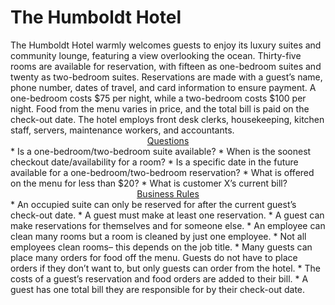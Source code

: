 # The Humboldt Hotel
<div align = "left"> The Humboldt Hotel warmly welcomes guests to enjoy its luxury suites and community lounge, featuring a view overlooking the ocean. Thirty-five rooms are available for reservation, with fifteen as one-bedroom suites and twenty as two-bedroom suites. Reservations are made with a guest’s name, phone number, dates of travel, and card information to ensure payment. A one-bedroom costs $75 per night, while a two-bedroom costs $100 per night. Food from the menu varies in price, and the total bill is paid on the check-out date. The hotel employs front desk clerks, housekeeping, kitchen staff, servers, maintenance workers, and accountants. 

 <div align = "center"> <ins> Questions </ins>
 <div align = "left">
* Is a one-bedroom/two-bedroom suite available? 
* When is the soonest checkout date/availability for a room?
* Is a specific date in the future available for a one-bedroom/two-bedroom reservation?
* What is offered on the menu for less than $20?
* What is customer X’s current bill?
  
 <div align = "center"> <ins> Business Rules </ins>
 <div align = "left">
* An occupied suite can only be reserved for after the current guest’s check-out date.
* A guest must make at least one reservation.
* A guest can make reservations for themselves and for someone else. 
* An employee can clean many rooms but a room is cleaned by just one employee.
* Not all employees clean rooms– this depends on the job title.
* Many guests can place many orders for food off the menu. Guests do not have to place orders if they don’t want to, but only guests can order from the hotel.
* The costs of a guest’s reservation and food orders are added to their bill.
* A guest has one total bill they are responsible for by their check-out date.


